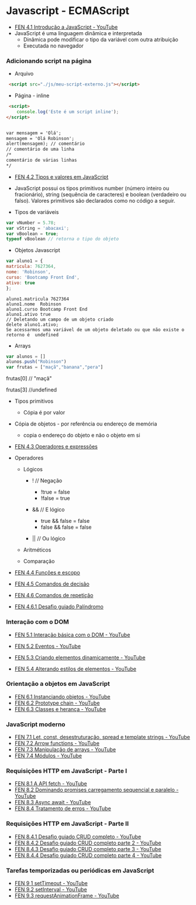 # Javascript - ECMAScript

- [FEN 4.1   Introdução a JavaScript - YouTube ](https://www.youtube.com/watch?v=Epyg4LLuyX8)
- JavaScript é uma linguagem dinâmica e interpretada 
    - Dinâmica pode modificar o tipo da variável com outra atribuição
    - Executada no navegador


### Adicionando script na página
- Arquivo
```html
 <script src="./js/meu-script-externo.js"></script>
```

- Página - inline
```html
 <script>
    console.log('Este é um script inline');
</script>
```


```html 

var mensagem = 'Olá';
mensagem = 'Olá Robinson';
alert(mensagem); // comentário
// comentário de uma linha
/*
comentário de várias linhas
*/
```


- [FEN 4.2   Tipos e valores em JavaScript](https://www.youtube.com/watch?v=eSDLpppU1bs)

- JavaScript possui os tipos primitivos number (número inteiro ou fracionário),
string (sequência de caracteres) e boolean (verdadeiro ou falso). Valores primitivos
são declarados como no código a seguir.

- Tipos de variáveis
```javascript
var vNumber = 5.78;
var vString = 'abacaxi';
var vBoolean = true; 
typeof vBoolean // retorna o tipo do objeto
```


- Objetos Javascript
```javascript
var aluno1 = {
matricula: 7627364,
nome: 'Robinson',
curso: 'Bootcamp Front End',
ativo: true
};
```

    aluno1.matricula 7627364
    aluno1.nome  Robinson
    aluno1.curso Bootcamp Front End
    aluno1.ativo true
    // Deletando um campo de um objeto criado
    delete aluno1.ativo;
    Se acessarmos uma variável de um objeto deletado ou que não existe o retorno é  undefined 

- Arrays
```javascript
var alunos = []
alunos.push("Robinson") 
var frutas = ["maçã","banana","pera"]
```

frutas[0]
// "maçã" 

frutas[3] 
//undefined 


- Tipos primitivos
    - Cópia é por valor

- Cópia de objetos - por referência ou endereço de memória
    - copia o endereço do objeto e não o objeto em si


- [FEN 4.3   Operadores e expressões](https://www.youtube.com/watch?v=3SeeKvBHWvU)

- Operadores
    - Lógicos
        - !  // Negação
            - !true = false
            - !false = true

        - &&    // E lógico 
            - true && false = false 
            - false && false = false
 
        - ||    // Ou lógico

    - Aritméticos
    - Comparação





- [FEN 4.4   Funções e escopo](https://www.youtube.com/watch?v=i10fbmje57w)

- [FEN 4.5   Comandos de decisão](https://www.youtube.com/watch?v=_OLrl5nraIo)

- [FEN 4.6 Comandos de repetição](https://www.youtube.com/watch?v=eAUyHzzo0YI)

- [FEN 4.6.1 Desafio guiado Palíndromo](https://www.youtube.com/watch?v=yOZew8rFkmY)



### Interação com o DOM

- [FEN 5.1   Interação básica com o DOM - YouTube](https://www.youtube.com/watch?v=qsuTjigeJ9I) 

- [FEN 5.2   Eventos - YouTube](https://www.youtube.com/watch?v=QboE5JIVdPk) 
 
- [FEN 5.3   Criando elementos dinamicamente - YouTube](https://www.youtube.com/watch?v=m6q2IVMb0gg) 
 
- [FEN 5.4   Alterando estilos de elementos - YouTube](https://www.youtube.com/watch?v=yo05S4LDnf4) 

### Orientação a objetos em JavaScript

- [FEN 6.1 Instanciando objetos - YouTube](https://www.youtube.com/watch?v=2eOTY8vCVH4) 
- [FEN 6.2 Prototype chain - YouTube](https://www.youtube.com/watch?v=dfS0D3P-m5g)
- [FEN 6.3 Classes e herança - YouTube](https://www.youtube.com/watch?v=Y5f-P6KokdY) 


### JavaScript moderno
- [FEN 7.1 Let, const, desestruturação, spread e template strings - YouTube](https://www.youtube.com/watch?v=sYvstzx7fCA)
- [FEN 7.2 Arrow functions - YouTube](https://www.youtube.com/watch?v=TuQlhJywj-Y)
- [FEN 7.3 Manipulação de arrays - YouTube](https://www.youtube.com/watch?v=3KfGPr1WGgg)
- [FEN 7.4 Módulos - YouTube](https://www.youtube.com/watch?v=TLYfeciIiWg) 


### Requisições HTTP em JavaScript - Parte I
- [FEN 8.1 A API fetch - YouTube](https://www.youtube.com/watch?v=F2hhQfMBuQc)
- [FEN 8.2  Dominando promises carregamento sequencial e paralelo - YouTube](https://www.youtube.com/watch?v=QzVPmWWAltg)
- [FEN 8.3 Async await - YouTube](https://www.youtube.com/watch?v=SU6i_QVFNLE) 
- [FEN 8.4   Tratamento de erros - YouTube](https://www.youtube.com/watch?v=5Um7eN7Y434) 

### Requisições HTTP em JavaScript - Parte II
- [FEN 8.4.1   Desafio guiado CRUD completo - YouTube](https://www.youtube.com/watch?v=DnCRizbW51U)
- [FEN 8.4.2   Desafio guiado CRUD completo parte 2 - YouTube](https://www.youtube.com/watch?v=fzFJ3KYRFpI)
- [FEN 8.4.3   Desafio guiado CRUD completo parte 3 - YouTube](https://www.youtube.com/watch?v=j1FNmGzjvdU)
- [FEN 8.4.4   Desafio guiado CRUD completo parte 4 - YouTube](https://www.youtube.com/watch?v=RQm2NQgh70E)

### Tarefas temporizadas ou periódicas em JavaScript
- [FEN 9 1   setTimeout - YouTube](https://www.youtube.com/watch?v=ShxdFG9-tbs)
- [FEN 9.2   setInterval - YouTube](https://www.youtube.com/watch?v=Yj-aVw8ZajA)
- [FEN 9.3   requestAnimationFrame - YouTube](https://www.youtube.com/watch?v=JbRHGtaVs1I)
